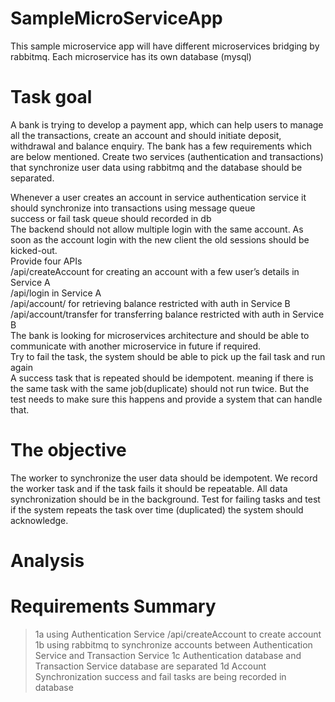 # SampleMicroServiceApp
This sample microservice app will have different microservices bridging by rabbitmq. Each microservice has its own database (mysql)

Task goal
=========
A bank is trying to develop a payment app, which can help users to manage all the transactions, create an account and should initiate deposit, withdrawal and balance enquiry. The bank has a few requirements which are below mentioned. Create two services (authentication and transactions) that synchronize user data using rabbitmq and the database should be separated.  

Whenever a user creates an account in service authentication service it should synchronize into transactions using message queue  
success or fail task queue should recorded in db  
The backend should not allow multiple login with the same account. As soon as the account login with the new client the old sessions should be kicked-out.  
Provide four APIs  
/api/createAccount for creating an account with a few user’s details in Service A  
/api/login in Service A  
/api/account/ for retrieving balance restricted with auth in Service B  
/api/account/transfer for transferring balance restricted with auth in Service B  
The bank is looking for microservices architecture and should be able to communicate with another microservice in future if required.  
Try to fail the task, the system should be able to pick up the fail task and run again  
A success task that is repeated should be idempotent. meaning if there is the same task with the same job(duplicate) should not run twice. But the test needs to make sure this happens and provide a system that can handle that.  

The objective  
============
The worker to synchronize the user data should be idempotent. We record the worker task and if the task fails it should be repeatable. All data synchronization should be in the background. Test for failing tasks and test if the system repeats the task over time (duplicated) the system should acknowledge.  

Analysis
========
# Requirements Summary
> 1a using Authentication Service /api/createAccount to create account 
> 1b using rabbitmq to synchronize accounts between Authentication Service and Transaction Service 
> 1c Authentication database and Transaction Service database are separated
> 1d Account Synchronization success and fail tasks are being recorded in database

